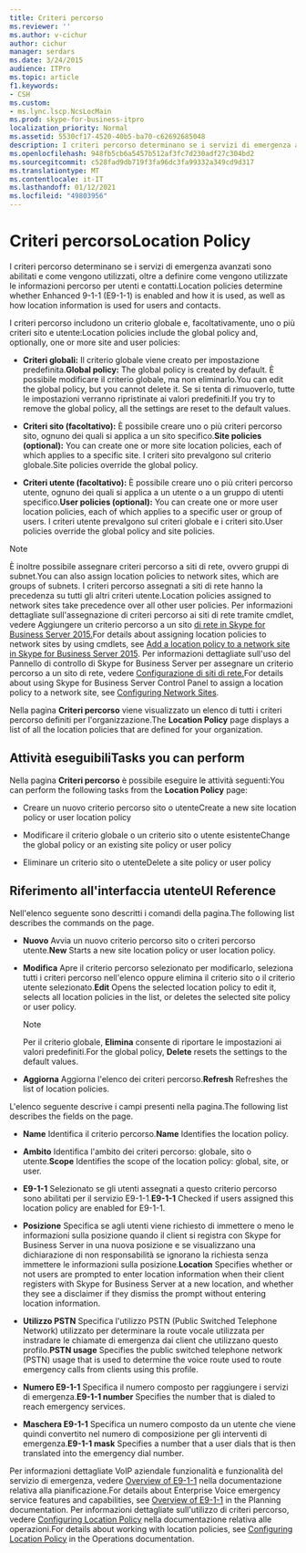 ```yaml
---
title: Criteri percorso
ms.reviewer: ''
ms.author: v-cichur
author: cichur
manager: serdars
ms.date: 3/24/2015
audience: ITPro
ms.topic: article
f1.keywords:
- CSH
ms.custom:
- ms.lync.lscp.NcsLocMain
ms.prod: skype-for-business-itpro
localization_priority: Normal
ms.assetid: 5530cf17-4520-40b5-ba70-c62692685048
description: I criteri percorso determinano se i servizi di emergenza avanzati sono abilitati e come vengono utilizzati, oltre a definire come vengono utilizzate le informazioni percorso per utenti e contatti.
ms.openlocfilehash: 948fb5cb6a5457b512af3fc7d230adf27c304bd2
ms.sourcegitcommit: c528fad9db719f3fa96dc3fa99332a349cd9d317
ms.translationtype: MT
ms.contentlocale: it-IT
ms.lasthandoff: 01/12/2021
ms.locfileid: "49803956"
---
```

# <a name="location-policy"></a><span data-ttu-id="4434a-103">Criteri percorso</span><span class="sxs-lookup"><span data-stu-id="4434a-103">Location Policy</span></span>

<span data-ttu-id="4434a-104">I criteri percorso determinano se i servizi di emergenza avanzati sono abilitati e come vengono utilizzati, oltre a definire come vengono utilizzate le informazioni percorso per utenti e contatti.</span><span class="sxs-lookup"><span data-stu-id="4434a-104">Location policies determine whether Enhanced 9-1-1 (E9-1-1) is enabled and how it is used, as well as how location information is used for users and contacts.</span></span>

<span data-ttu-id="4434a-105">I criteri percorso includono un criterio globale e, facoltativamente, uno o più criteri sito e utente:</span><span class="sxs-lookup"><span data-stu-id="4434a-105">Location policies include the global policy and, optionally, one or more site and user policies:</span></span>

- <span data-ttu-id="4434a-106">**Criteri globali:** Il criterio globale viene creato per impostazione predefinita.</span><span class="sxs-lookup"><span data-stu-id="4434a-106">**Global policy:** The global policy is created by default.</span></span> <span data-ttu-id="4434a-107">È possibile modificare il criterio globale, ma non eliminarlo.</span><span class="sxs-lookup"><span data-stu-id="4434a-107">You can edit the global policy, but you cannot delete it.</span></span> <span data-ttu-id="4434a-108">Se si tenta di rimuoverlo, tutte le impostazioni verranno ripristinate ai valori predefiniti.</span><span class="sxs-lookup"><span data-stu-id="4434a-108">If you try to remove the global policy, all the settings are reset to the default values.</span></span>

- <span data-ttu-id="4434a-109">**Criteri sito (facoltativo):** È possibile creare uno o più criteri percorso sito, ognuno dei quali si applica a un sito specifico.</span><span class="sxs-lookup"><span data-stu-id="4434a-109">**Site policies (optional):** You can create one or more site location policies, each of which applies to a specific site.</span></span> <span data-ttu-id="4434a-110">I criteri sito prevalgono sul criterio globale.</span><span class="sxs-lookup"><span data-stu-id="4434a-110">Site policies override the global policy.</span></span>

- <span data-ttu-id="4434a-111">**Criteri utente (facoltativo):** È possibile creare uno o più criteri percorso utente, ognuno dei quali si applica a un utente o a un gruppo di utenti specifico.</span><span class="sxs-lookup"><span data-stu-id="4434a-111">**User policies (optional):** You can create one or more user location policies, each of which applies to a specific user or group of users.</span></span> <span data-ttu-id="4434a-112">I criteri utente prevalgono sul criteri globale e i criteri sito.</span><span class="sxs-lookup"><span data-stu-id="4434a-112">User policies override the global policy and site policies.</span></span>

> [!NOTE]
> <span data-ttu-id="4434a-113">È inoltre possibile assegnare criteri percorso a siti di rete, ovvero gruppi di subnet.</span><span class="sxs-lookup"><span data-stu-id="4434a-113">You can also assign location policies to network sites, which are groups of subnets.</span></span> <span data-ttu-id="4434a-114">I criteri percorso assegnati a siti di rete hanno la precedenza su tutti gli altri criteri utente.</span><span class="sxs-lookup"><span data-stu-id="4434a-114">Location policies assigned to network sites take precedence over all other user policies.</span></span> <span data-ttu-id="4434a-115">Per informazioni dettagliate sull'assegnazione di criteri percorso ai siti di rete tramite cmdlet, vedere Aggiungere un criterio percorso a un sito [di rete in Skype for Business Server 2015.](../../deploy/deploy-enterprise-voice/add-a-location-policy-to-a-network-site.md)</span><span class="sxs-lookup"><span data-stu-id="4434a-115">For details about assigning location policies to network sites by using cmdlets, see [Add a location policy to a network site in Skype for Business Server 2015](../../deploy/deploy-enterprise-voice/add-a-location-policy-to-a-network-site.md).</span></span> <span data-ttu-id="4434a-116">Per informazioni dettagliate sull'uso del Pannello di controllo di Skype for Business Server per assegnare un criterio percorso a un sito di rete, vedere [Configurazione di siti di rete.](https://technet.microsoft.com/library/358aa08a-c5bc-45fc-8017-19e6202f88c5.aspx)</span><span class="sxs-lookup"><span data-stu-id="4434a-116">For details about using Skype for Business Server Control Panel to assign a location policy to a network site, see [Configuring Network Sites](https://technet.microsoft.com/library/358aa08a-c5bc-45fc-8017-19e6202f88c5.aspx).</span></span>

<span data-ttu-id="4434a-117">Nella pagina **Criteri percorso** viene visualizzato un elenco di tutti i criteri percorso definiti per l'organizzazione.</span><span class="sxs-lookup"><span data-stu-id="4434a-117">The **Location Policy** page displays a list of all the location policies that are defined for your organization.</span></span>

## <a name="tasks-you-can-perform"></a><span data-ttu-id="4434a-118">Attività eseguibili</span><span class="sxs-lookup"><span data-stu-id="4434a-118">Tasks you can perform</span></span>

<span data-ttu-id="4434a-119">Nella pagina **Criteri percorso** è possibile eseguire le attività seguenti:</span><span class="sxs-lookup"><span data-stu-id="4434a-119">You can perform the following tasks from the **Location Policy** page:</span></span>

- <span data-ttu-id="4434a-120">Creare un nuovo criterio percorso sito o utente</span><span class="sxs-lookup"><span data-stu-id="4434a-120">Create a new site location policy or user location policy</span></span>

- <span data-ttu-id="4434a-121">Modificare il criterio globale o un criterio sito o utente esistente</span><span class="sxs-lookup"><span data-stu-id="4434a-121">Change the global policy or an existing site policy or user policy</span></span>

- <span data-ttu-id="4434a-122">Eliminare un criterio sito o utente</span><span class="sxs-lookup"><span data-stu-id="4434a-122">Delete a site policy or user policy</span></span>

## <a name="ui-reference"></a><span data-ttu-id="4434a-123">Riferimento all'interfaccia utente</span><span class="sxs-lookup"><span data-stu-id="4434a-123">UI Reference</span></span>

<span data-ttu-id="4434a-124">Nell'elenco seguente sono descritti i comandi della pagina.</span><span class="sxs-lookup"><span data-stu-id="4434a-124">The following list describes the commands on the page.</span></span>

- <span data-ttu-id="4434a-125">**Nuovo** Avvia un nuovo criterio percorso sito o criteri percorso utente.</span><span class="sxs-lookup"><span data-stu-id="4434a-125">**New** Starts a new site location policy or user location policy.</span></span>

- <span data-ttu-id="4434a-126">**Modifica** Apre il criterio percorso selezionato per modificarlo, seleziona tutti i criteri percorso nell'elenco oppure elimina il criterio sito o il criterio utente selezionato.</span><span class="sxs-lookup"><span data-stu-id="4434a-126">**Edit** Opens the selected location policy to edit it, selects all location policies in the list, or deletes the selected site policy or user policy.</span></span>

    > [!NOTE]
    > <span data-ttu-id="4434a-127">Per il criterio globale, **Elimina** consente di riportare le impostazioni ai valori predefiniti.</span><span class="sxs-lookup"><span data-stu-id="4434a-127">For the global policy, **Delete** resets the settings to the default values.</span></span>

- <span data-ttu-id="4434a-128">**Aggiorna** Aggiorna l'elenco dei criteri percorso.</span><span class="sxs-lookup"><span data-stu-id="4434a-128">**Refresh** Refreshes the list of location policies.</span></span>

<span data-ttu-id="4434a-129">L'elenco seguente descrive i campi presenti nella pagina.</span><span class="sxs-lookup"><span data-stu-id="4434a-129">The following list describes the fields on the page.</span></span>

- <span data-ttu-id="4434a-130">**Name** Identifica il criterio percorso.</span><span class="sxs-lookup"><span data-stu-id="4434a-130">**Name** Identifies the location policy.</span></span>

- <span data-ttu-id="4434a-131">**Ambito** Identifica l'ambito dei criteri percorso: globale, sito o utente.</span><span class="sxs-lookup"><span data-stu-id="4434a-131">**Scope** Identifies the scope of the location policy: global, site, or user.</span></span>

- <span data-ttu-id="4434a-132">**E9-1-1** Selezionato se gli utenti assegnati a questo criterio percorso sono abilitati per il servizio E9-1-1.</span><span class="sxs-lookup"><span data-stu-id="4434a-132">**E9-1-1** Checked if users assigned this location policy are enabled for E9-1-1.</span></span>

- <span data-ttu-id="4434a-133">**Posizione** Specifica se agli utenti viene richiesto di immettere o meno le informazioni sulla posizione quando il client si registra con Skype for Business Server in una nuova posizione e se visualizzano una dichiarazione di non responsabilità se ignorano la richiesta senza immettere le informazioni sulla posizione.</span><span class="sxs-lookup"><span data-stu-id="4434a-133">**Location** Specifies whether or not users are prompted to enter location information when their client registers with Skype for Business Server at a new location, and whether they see a disclaimer if they dismiss the prompt without entering location information.</span></span>

- <span data-ttu-id="4434a-134">**Utilizzo PSTN** Specifica l'utilizzo PSTN (Public Switched Telephone Network) utilizzato per determinare la route vocale utilizzata per instradare le chiamate di emergenza dai client che utilizzano questo profilo.</span><span class="sxs-lookup"><span data-stu-id="4434a-134">**PSTN usage** Specifies the public switched telephone network (PSTN) usage that is used to determine the voice route used to route emergency calls from clients using this profile.</span></span>

- <span data-ttu-id="4434a-135">**Numero E9-1-1** Specifica il numero composto per raggiungere i servizi di emergenza.</span><span class="sxs-lookup"><span data-stu-id="4434a-135">**E9-1-1 number** Specifies the number that is dialed to reach emergency services.</span></span>

- <span data-ttu-id="4434a-136">**Maschera E9-1-1** Specifica un numero composto da un utente che viene quindi convertito nel numero di composizione per gli interventi di emergenza.</span><span class="sxs-lookup"><span data-stu-id="4434a-136">**E9-1-1 mask** Specifies a number that a user dials that is then translated into the emergency dial number.</span></span>

<span data-ttu-id="4434a-137">Per informazioni dettagliate VoIP aziendale funzionalità e funzionalità del servizio di emergenza, vedere [Overview of E9-1-1](https://technet.microsoft.com/library/c01e6774-bc9f-4c5b-a60b-478b7317b2b7.aspx) nella documentazione relativa alla pianificazione.</span><span class="sxs-lookup"><span data-stu-id="4434a-137">For details about Enterprise Voice emergency service features and capabilities, see [Overview of E9-1-1](https://technet.microsoft.com/library/c01e6774-bc9f-4c5b-a60b-478b7317b2b7.aspx) in the Planning documentation.</span></span> <span data-ttu-id="4434a-138">Per informazioni dettagliate sull'utilizzo di criteri percorso, vedere [Configuring Location Policy](https://technet.microsoft.com/library/14e41bcb-ea0a-49c2-99b3-1f61fc34416d.aspx) nella documentazione relativa alle operazioni.</span><span class="sxs-lookup"><span data-stu-id="4434a-138">For details about working with location policies, see [Configuring Location Policy](https://technet.microsoft.com/library/14e41bcb-ea0a-49c2-99b3-1f61fc34416d.aspx) in the Operations documentation.</span></span>


